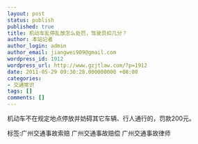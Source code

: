 ```yaml
---
layout: post
status: publish
published: true
title: 机动车乱停乱放怎么处罚，驾驶员扣几分？
author: 本站记者
author_login: admin
author_email: jiangwei909@gmail.com
wordpress_id: 1912
wordpress_url: http://www.gzjtlaw.com/?p=1912
date: 2011-05-29 09:30:28.000000000 +08:00
categories:
- 交通常识
tags: []
comments: []
---
```

机动车不在规定地点停放并妨碍其它车辆、行人通行的，罚款200元。标签:广州交通事故索赔 广州交通事故赔偿 广州交通事故律师
